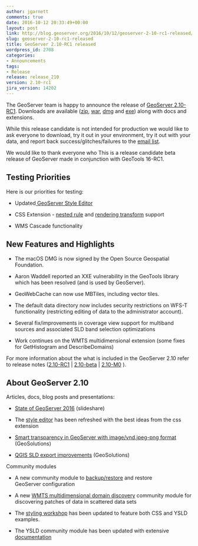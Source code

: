 ```yaml
---
author: jgarnett
comments: true
date: 2016-10-12 20:33:49+00:00
layout: post
link: http://blog.geoserver.org/2016/10/12/geoserver-2-10-rc1-released/
slug: geoserver-2-10-rc1-released
title: GeoServer 2.10-RC1 released
wordpress_id: 2708
categories:
- Announcements
tags:
- Release
release: release_210
version: 2.10-rc1
jira_version: 14202
---
```




The GeoServer team is happy to announce the release of [GeoServer 2.10-RC1](http://geoserver.org/release/2.10-RC1/). Downloads are available ([zip](http://sourceforge.net/projects/geoserver/files/GeoServer/2.10-RC1/geoserver-2.10-RC1-bin.zip/download), [war](http://sourceforge.net/projects/geoserver/files/GeoServer/2.10-RC1/geoserver-2.10-RC1-war.zip/download), [dmg](http://sourceforge.net/projects/geoserver/files/GeoServer/2.10-RC1/geoserver-2.10-RC1.dmg/download) and [exe](http://sourceforge.net/projects/geoserver/files/GeoServer/2.10-RC1/geoserver-2.10-RC1.exe/download)) along with docs and extensions.

While this release candidate is not intended for production we would like to ask everyone to download, try it out in your environment, try it out with your data, and report back success/glitches/failures to the [email list](http://geoserver.org/comm/).

We would like to thank everyone who This is a release candidate beta release of GeoServer made in conjunction with GeoTools 16-RC1.


## Testing Priorities


Here is our priorities for testing:



 	
  * Updated[ GeoServer Style Editor](http://docs.geoserver.org/latest/en/user/styling/webadmin/index.html#style-editor)

 	
  * CSS Extension - [nested rule](http://docs.geoserver.org/latest/en/user/styling/css/nested.html) and [rendering transform](http://docs.geoserver.org/latest/en/user/styling/css/transformation.html) support

 	
  * WMS Cascade functionality




## New Features and Highlights





 	
  * The macOS DMG is now signed by the Open Source Geospatial Foundation.

 	
  * Aaron Waddell reported an XXE vulnerability in the GeoTools library which has been resolved (and is used by GeoServer).

 	
  * GeoWebCache can now use MBTiles, including vector tiles.

 	
  * The default data directory now includes security restrictions on WFS-T functionality (restricting editing of data to the administrator account).

 	
  * Several fix/improvements in coverage view support for multiband sources and associated SLD band selection optimizations

 	
  * Work continues on the WMTS multidimensional extension (some fixes for GetHistogram and DescribeDomains)


For more information about the what is included in the GeoServer 2.10 refer to release notes ([2.10-RC1](https://osgeo-org.atlassian.net/secure/ReleaseNote.jspa?projectId=10000&version=14202) | [2.10-beta](https://osgeo-org.atlassian.net/secure/ReleaseNote.jspa?version=13902&styleName=&projectId=10000&Create=Create&atl_token=BMGO-EVM2-SZYH-VJUH%7C7713dff34af1113724212b6eff4284d334e99cc9%7Clin) | [2.10-M0](https://osgeo-org.atlassian.net/secure/ReleaseNote.jspa?version=13102&styleName=&projectId=10000&Create=Create&atl_token=BMGO-EVM2-SZYH-VJUH%7C7713dff34af1113724212b6eff4284d334e99cc9%7Clin) ).


## 










## About GeoServer 2.10


Articles, docs, blog posts and presentations:



 	
  * [State of GeoServer 2016](http://www.slideshare.net/jgarnett/state-of-geoserver) (slideshare)

 	
  * The [style editor](http://docs.geoserver.org/latest/en/user/styling/webadmin/index.html#style-editor) has been refreshed with the best ideas from the css extension

 	
  * [Smart transparency in GeoServer with image/vnd.jpeg-png format](http://www.geo-solutions.it/blog/geoserver-smart-transparency/) (GeoSolutions)

 	
  * [QGIS SLD export improvements](http://www.geo-solutions.it/blog/qgis-sld-export/) (GeoSolutions)


Community modules

 	
  * A new community module to [backup/restore](http://docs.geoserver.org/latest/en/user/community/backuprestore/index.html) and restore GeoServer configuration

 	
  * A new [WMTS multidimensional domain discovery](http://demo.geo-solutions.it/share/wmts-multidim/wmts_multidim_geosolutions.html) community module for discovering patches of data in scattered data sets

 	
  * The [styling workshop](http://docs.geoserver.org/latest/en/user/styling/workshop/index.html) has been updated to feature both CSS and YSLD examples.

 	
  * The YSLD community module has been updated with extensive [documentation](http://docs.geoserver.org/latest/en/user/styling/ysld/index.html)



